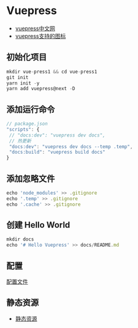 # Vuepress

- [vuepress中文网](https://v2.vuepress.vuejs.org/zh)
- [vuepress支持的图标](https://www.webfx.com/tools/emoji-cheat-sheet/)

## 初始化项目

``` js
mkdir vue-press1 && cd vue-press1
git init
yarn init -y
yarn add vuepress@next -D
```

## 添加运行命令

``` js
// package.json
"scripts": {
 // "docs:dev": "vuepress dev docs",
 // 热更新
 "docs:dev": "vuepress dev docs --temp .temp",
 "docs:build": "vuepress build docs"
}
```

## 添加忽略文件

``` js
echo 'node_modules' >> .gitignore
echo '.temp' >> .gitignore
echo '.cache' >> .gitignore
```

## 创建 Hello World

``` js
mkdir docs
echo '# Hello Vuepress' >> docs/README.md
```

## 配置

[配置文件](https://v2.vuepress.vuejs.org/zh/guide/configuration.html#%E9%85%8D%E7%BD%AE%E6%96%87%E4%BB%B6)

## 静态资源

- [静态资源](https://v2.vuepress.vuejs.org/zh/guide/assets.html)
